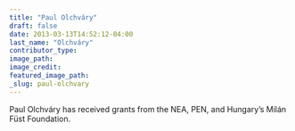 ```yaml
---
title: "Paul Olchváry"
draft: false
date: 2013-03-13T14:52:12-04:00
last_name: "Olchváry"
contributor_type:
image_path:
image_credit:
featured_image_path:
_slug: paul-olchvary
---
```


Paul Olchváry has received grants from the NEA, PEN, and Hungary’s Milán Füst Foundation.

